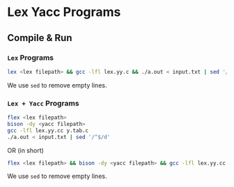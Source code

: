 # Lex Yacc Programs

## Compile & Run

### `Lex` Programs
```bash
lex <lex filepath> && gcc -lfl lex.yy.c && ./a.out < input.txt | sed '/^$/d'
```
We use `sed` to remove empty lines.

### `Lex + Yacc` Programs
```bash
flex <lex filepath>
bison -dy <yacc filepath>
gcc -lfl lex.yy.cc y.tab.c
./a.out < input.txt | sed '/^$/d'
```

OR (in short)

```bash
flex <lex filepath> && bison -dy <yacc filepath> && gcc -lfl lex.yy.cc y.tab.cc && ./a.out < input.txt | sed '/^$/d'
```

We use `sed` to remove empty lines.
